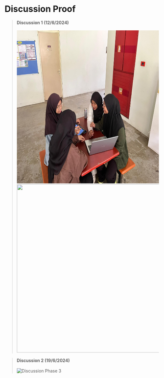 # Discussion Proof

> **Discussion 1 (12/6/2024)**
<br><br>
<img src="https://github.com/ainjhaa/GradGuide_Project1_SAD_20232024/blob/main/Group%20Project/Discussion%20Phase%203(1).jpg" 
     width="700" 
     height="500" />
<img src="https://github.com/ainjhaa/GradGuide_Project1_SAD_20232024/assets/148193874/7c6e52c2-92c9-4c77-b824-30d16d8c8ca0" 
     width="650" 
     height="550" />

> **Discussion 2 (19/6/2024)**
<br><br>
![Discussion Phase 3](https://github.com/ainjhaa/GradGuide_Project1_SAD_20232024/assets/148193874/0bc9af4b-6ef7-4fcc-949e-59dc60ab8e49)

